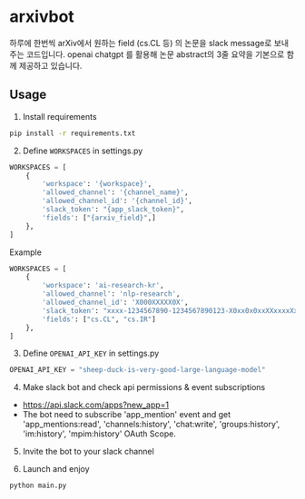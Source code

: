 # arxivbot
하루에 한번씩 arXiv에서 원하는 field (cs.CL 등) 의 논문을 slack message로 보내주는 코드입니다.
openai chatgpt 를 활용해 논문 abstract의 3줄 요약을 기본으로 함께 제공하고 있습니다. 

## Usage
1. Install requirements
```sh
pip install -r requirements.txt
```

2. Define `WORKSPACES` in settings.py
```python
WORKSPACES = [
    {
        'workspace': '{workspace}',
        'allowed_channel': '{channel_name}',
        'allowed_channel_id': '{channel_id}',
        'slack_token': "{app_slack_token}",
        'fields': ["{arxiv_field}",]
    },
]
```

Example
```python
WORKSPACES = [
    {
        'workspace': 'ai-research-kr',
        'allowed_channel': 'nlp-research',
        'allowed_channel_id': 'X000XXXXX0X',
        'slack_token': "xxxx-1234567890-1234567890123-X0xx0x0xxXXxxxxXx0x0x0XX",
        'fields': ["cs.CL", "cs.IR"]
    },
]
```

3. Define `OPENAI_API_KEY` in settings.py
```python
OPENAI_API_KEY = "sheep-duck-is-very-good-large-language-model"
```

4. Make slack bot and check api permissions & event subscriptions

- https://api.slack.com/apps?new_app=1
- The bot need to subscribe 'app_mention' event and get 'app_mentions:read', 'channels:history', 'chat:write', 'groups:history', 'im:history', 'mpim:history' OAuth Scope.

5. Invite the bot to your slack channel

6. Launch and enjoy
```sh
python main.py
```